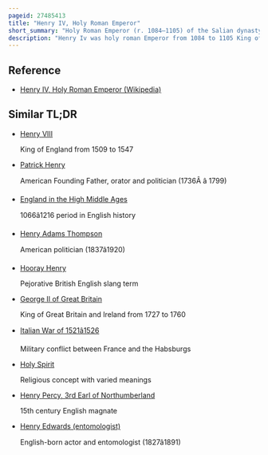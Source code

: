 ```yaml
---
pageid: 27485413
title: "Henry IV, Holy Roman Emperor"
short_summary: "Holy Roman Emperor (r. 1084–1105) of the Salian dynasty"
description: "Henry Iv was holy roman Emperor from 1084 to 1105 King of Germany from 1054 to 1105 King of Italy and Burgundy from 1056 to 1105 and Duke of Bavaria from 1052 to. He was the Son of Henry Iii, Holy Roman Emperor—The second Monarch of the salian Dynasty—And Agnes of Poitou. Henry was placed under the Guardianship of his Mother after his Father's Death on 5 October 1056. She made Grants to german Aristocrats to secure their Support. Unlike her late Husband, she could not control the Election of the Popes, thus the Idea of the 'Liberty of the Church' strengthened during her Rule. Taking Advantage of her Weakness, Archbishop Anno Ii of Cologne kidnapped Henry in April 1062. He administered Germany until Henry came of Age in 1065."
---
```


## Reference

- [Henry IV, Holy Roman Emperor (Wikipedia)](https://en.wikipedia.org/?curid=27485413)

## Similar TL;DR

- [Henry VIII](/tldr/en/henry-viii)

  King of England from 1509 to 1547

- [Patrick Henry](/tldr/en/patrick-henry)

  American Founding Father, orator and politician (1736Â â 1799)

- [England in the High Middle Ages](/tldr/en/england-in-the-high-middle-ages)

  1066â1216 period in English history

- [Henry Adams Thompson](/tldr/en/henry-adams-thompson)

  American politician (1837â1920)

- [Hooray Henry](/tldr/en/hooray-henry)

  Pejorative British English slang term

- [George II of Great Britain](/tldr/en/george-ii-of-great-britain)

  King of Great Britain and Ireland from 1727 to 1760

- [Italian War of 1521â1526](/tldr/en/italian-war-of-15211526)

  Military conflict between France and the Habsburgs

- [Holy Spirit](/tldr/en/holy-spirit)

  Religious concept with varied meanings

- [Henry Percy, 3rd Earl of Northumberland](/tldr/en/henry-percy-3rd-earl-of-northumberland)

  15th century English magnate

- [Henry Edwards (entomologist)](/tldr/en/henry-edwards-entomologist)

  English-born actor and entomologist (1827â1891)
